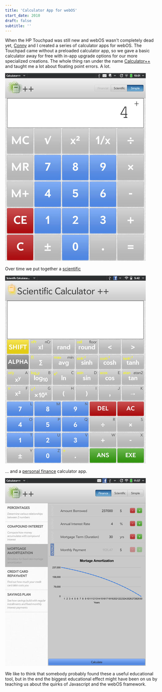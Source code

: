 ```yaml
---
title: 'Calculator App for webOS'
start_date: 2010
draft: false
subtitle: ''
---
```



When the HP Touchpad was still new and webOS wasn't completely dead yet, [Conny](http://www.corneliascheitz.com) and I created a series of calculator apps for webOS.
The Touchpad came without a preloaded calculator app, so we gave a basic calculator away for free with in-app upgrade options for our more specialized creations.
The whole thing ran under the name [Calculator++](https://developer.palm.com/appredirect/?packageid=com.minderleister.calculatorplusplus 'Calculator++ for webOS') and taught me a lot about floating point errors.
A lot.

![](images/screen_simple.jpg)

Over time we put together a
[scientific](https://developer.palm.com/appredirect/?packageid=com.minderleister.calculatorscientific)

![](images/screen_scientific.jpg)

… and a
[personal finance](https://developer.palm.com/appredirect/?packageid=com.minderleister.calculatorfinancial) calculator app.

![](images/screen_financial.jpg)

We like to think that somebody probably found these a useful educational tool, but in the end the biggest educational effect might have been on us by teaching us about the quirks of Javascript and the webOS framework.

